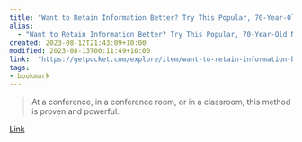 ```yaml
---
title: "Want to Retain Information Better? Try This Popular, 70-Year-Old Note-Taking Method"
alias:
  - "Want to Retain Information Better? Try This Popular, 70-Year-Old Note-Taking Method"
created: 2023-08-12T21:43:09+10:00
modified: 2023-08-13T00:11:49+10:00
link:  "https://getpocket.com/explore/item/want-to-retain-information-better-try-this-popular-70-year-old-note-taking-method"
tags:
- bookmark
---
```


> At a conference, in a conference room, or in a classroom, this method is proven and powerful.

[Link](https://getpocket.com/explore/item/want-to-retain-information-better-try-this-popular-70-year-old-note-taking-method)